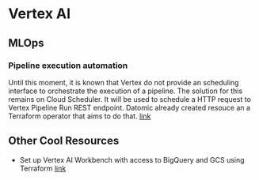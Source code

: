 # Vertex AI

## MLOps

### Pipeline execution automation
Until this moment, it is known that Vertex do not provide an scheduling interface to orchestrate the execution of a pipeline. The solution for this remains on Cloud Scheduler. It will be used to schedule a HTTP request to Vertex Pipeline Run REST endpoint. Datomic already created resouce an a Terraform operator that aims to do that. [link](https://datatonic.com/insights/vertex-ai-pipelines-terraform-cloud-scheduler/) 


## Other Cool Resources
- Set up Vertex AI Workbench with access to BigQuery and GCS using Terraform [link](https://nakamasato.medium.com/set-up-vertex-ai-workbench-with-access-to-bigquery-and-gcs-using-terraform-3844e7cb65bb)
